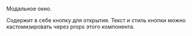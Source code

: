 Модальное окно.

Содержит в себе кнопку для открытия. Текст и стиль кнопки можно кастомизировать через props этого компонента.
